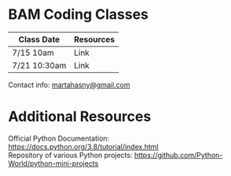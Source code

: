 # BAM Coding Classes

| Class Date | Resources |
|------------|-----------|
|7/15 10am   | Link      |
|7/21 10:30am   | Link      |

Contact info:
martahasny@gmail.com

# Additional Resources
Official Python Documentation: https://docs.python.org/3.8/tutorial/index.html
<br />Repository of various Python projects: https://github.com/Python-World/python-mini-projects

